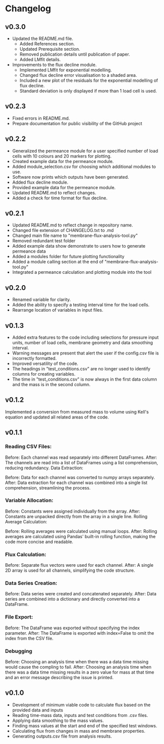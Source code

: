 # Changelog

## v0.3.0

- Updated the README.md file.
  - Added References section.
  - Updated Prerequisite section.
  - Removed publication details until publication of paper.
  - Added LMfit details.
- Improvements to the flux decline module.
  - Implemented LMfit for exponential modelling.
  - Changed flux decline error visualisation to a shaded area.
  - Included a new plot of the residuals for the exponential modelling of flux decline.
  - Standard deviation is only displayed if more than 1 load cell is used.

## v0.2.3

- Fixed errors in README.md.
- Prepare documentation for public visibility of the GitHub project

## v0.2.2

- Generalized the permeance module for a user specified number of load cells with 10 colours and 20 markers for plotting.
- Created example data for the permeance module.
- Added module_selection.csv for choosing which additional modules to use.
- Software now prints which outputs have been generated.
- Added flux decline module.
- Provided example data for the permeance module.
- Updated README.md to reflect changes.
- Added a check for time format for flux decline.


## v0.2.1

- Updated README.md to reflect change in repository name.
- Changed file extension of CHANGELOG.txt to .md
- Changed main file name to "membrane-flux-analysis-tool.py"
- Removed redundant test folder
- Added example data show demonstrate to users how to generate permeance data
- Added a modules folder for future plotting functionality
- Added a module calling section at the end of "membrane-flux-analysis-tool.py"
- Integrated a permeance calculation and plotting module into the tool

## v0.2.0

- Renamed variable for clarity.
- Added the ability to specify a testing interval time for the load cells.
- Rearrange location of variables in input files.

## v0.1.3

- Added extra features to the code including selections for pressure input units, number of load cells, membrane
geometry and data smoothing interval.
- Warning messages are present that alert the user if the config.csv file is incorrectly formatted.
- Improved versatility of the code.
- The headings in "test_conditions.csv" are no longer used to identify columns for creating variables.
- The time in "test_conditions.csv" is now always in the first data column and the mass is in the second column.

## v0.1.2

Implemented a conversion from measured mass to volume using Kell's equation and updated all related areas of the code.

## v0.1.1

### Reading CSV Files:

Before: Each channel was read separately into different DataFrames.
After: The channels are read into a list of DataFrames using a list comprehension, reducing redundancy.
Data Extraction:

Before: Data for each channel was converted to numpy arrays separately.
After: Data extraction for each channel was combined into a single list comprehension, streamlining the process.

### Variable Allocation:

Before: Constants were assigned individually from the array.
After: Constants are unpacked directly from the array in a single line.
Rolling Average Calculation:

Before: Rolling averages were calculated using manual loops.
After: Rolling averages are calculated using Pandas' built-in rolling function, making the code more concise and
readable.

### Flux Calculation:

Before: Separate flux vectors were used for each channel.
After: A single 2D array is used for all channels, simplifying the code structure.


### Data Series Creation:

Before: Data series were created and concatenated separately.
After: Data series are combined into a dictionary and directly converted into a DataFrame.

### File Export:

Before: The DataFrame was exported without specifying the index parameter.
After: The DataFrame is exported with index=False to omit the index from the CSV file.

### Debugging

Before: Choosing an analysis time when there was a data time missing would cause the compling to fail.
After: Choosing an analysis time when there was a data time missing results in a zero value for mass at that time
and an error message describing the issue is printed.

## v0.1.0

- Development of minimum viable code to calculate flux based on the provided data and inputs
- Reading time-mass data, inputs and test conditions from .csv files.
- Applying data smoothing to the mass values.
- Finding mass values at the start and end of the specified test windows.
- Calculating flux from changes in mass and membrane properties.
- Generating outputs.csv file from analysis results.